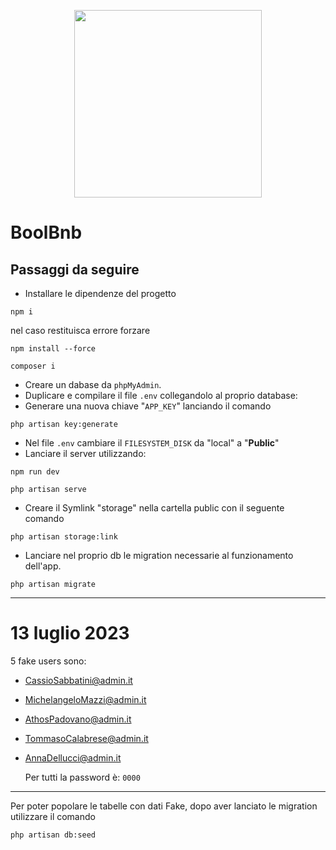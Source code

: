 <p align="center"><a href="https://laravel.com" target="_blank"><img src="https://raw.githubusercontent.com/laravel/art/master/logo-lockup/5%20SVG/2%20CMYK/1%20Full%20Color/laravel-logolockup-cmyk-red.svg" width="300"></a></p>

# BoolBnb

## Passaggi da seguire
- Installare le dipendenze del progetto
```
npm i
``` 
nel caso restituisca errore forzare
```
npm install --force
```    
```
composer i
 ```
- Creare un dabase da `phpMyAdmin`.
- Duplicare e compilare il file `.env` collegandolo al proprio database:
- Generare una nuova chiave "`APP_KEY`" lanciando il comando 
```
php artisan key:generate
```
- Nel file `.env` cambiare il `FILESYSTEM_DISK` da "local" a "**Public**"
- Lanciare il server utilizzando: 
```
npm run dev
```
```
php artisan serve
```
- Creare il Symlink "storage" nella cartella public con il seguente comando
```
php artisan storage:link
```
- Lanciare nel proprio db le migration necessarie al funzionamento dell'app.
```
php artisan migrate
```

---
# 13 luglio 2023

5 fake users sono:

- CassioSabbatini@admin.it

- MichelangeloMazzi@admin.it

- AthosPadovano@admin.it

- TommasoCalabrese@admin.it

- AnnaDellucci@admin.it

  Per tutti la password è: `0000`

---

Per poter popolare le tabelle con dati Fake, dopo aver lanciato le migration utilizzare il comando 
```
php artisan db:seed
```


